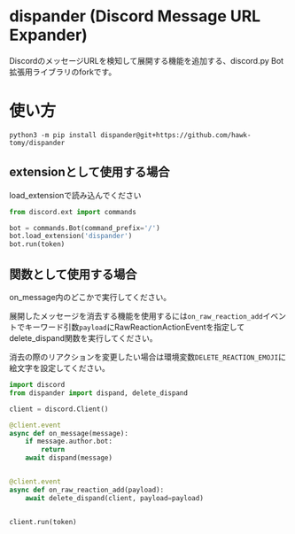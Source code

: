 # dispander (Discord Message URL Expander)
DiscordのメッセージURLを検知して展開する機能を追加する、discord.py Bot拡張用ライブラリのforkです。

# 使い方

`python3 -m pip install dispander@git+https://github.com/hawk-tomy/dispander`

## extensionとして使用する場合

load_extensionで読み込んでください

```python
from discord.ext import commands

bot = commands.Bot(command_prefix='/')
bot.load_extension('dispander')
bot.run(token)
```

## 関数として使用する場合

on_message内のどこかで実行してください。

展開したメッセージを消去する機能を使用するには`on_raw_reaction_add`イベントでキーワード引数`payload`にRawReactionActionEventを指定してdelete_dispand関数を実行してください。

消去の際のリアクションを変更したい場合は環境変数`DELETE_REACTION_EMOJI`に絵文字を設定してください。

```python
import discord
from dispander import dispand, delete_dispand

client = discord.Client()

@client.event
async def on_message(message):
    if message.author.bot:
        return
    await dispand(message)


@client.event
async def on_raw_reaction_add(payload):
    await delete_dispand(client, payload=payload)


client.run(token)
```
